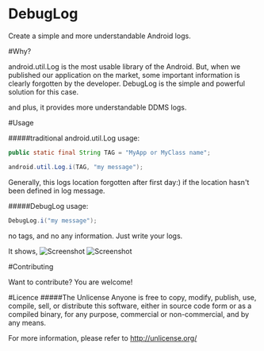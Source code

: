 DebugLog
========

Create a simple and more understandable Android logs. 


#Why?

android.util.Log is the most usable library of the Android. But, when we published our application on the market, some important information is clearly forgotten by the developer.
DebugLog is the simple and powerful solution for this case. 

and plus, it provides more understandable DDMS logs.


#Usage

#####traditional android.util.Log usage:
```java
public static final String TAG = "MyApp or MyClass name";

android.util.Log.i(TAG, "my message");
```

Generally, this logs location forgotten after first day:) if the location hasn't been defined in log message.

#####DebugLog usage:
```java
DebugLog.i("my message");
```

no tags, and no any information. Just write your logs.

It shows,
![Screenshot](https://raw2.github.com/MustafaFerhan/MFCalendarView/master/calendarview-half.png)
![Screenshot](https://raw2.github.com/MustafaFerhan/MFCalendarView/master/calendarview-half.png)


#Contributing

Want to contribute? You are welcome!

#Licence
#####The Unlicense
Anyone is free to copy, modify, publish, use, compile, sell, or
distribute this software, either in source code form or as a compiled
binary, for any purpose, commercial or non-commercial, and by any
means.

For more information, please refer to <http://unlicense.org/>
